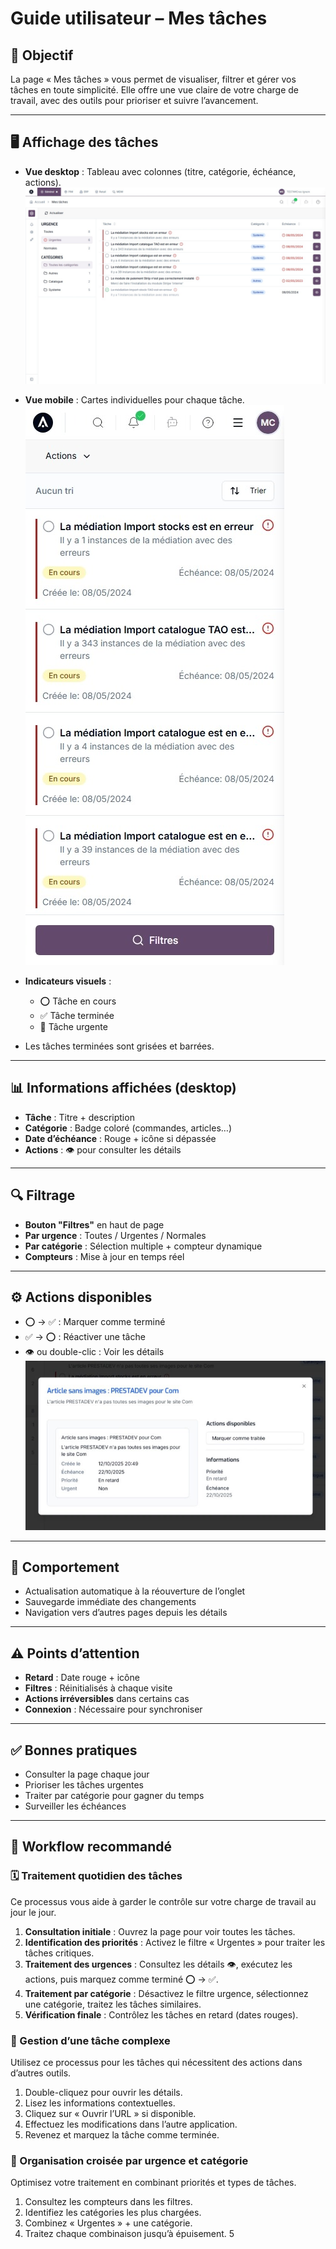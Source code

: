 # Guide utilisateur – Mes tâches

## 🎯 Objectif
La page « Mes tâches » vous permet de visualiser, filtrer et gérer vos tâches en toute simplicité. Elle offre une vue claire de votre charge de travail, avec des outils pour prioriser et suivre l’avancement.

---

## 🖥️ Affichage des tâches

- **Vue desktop** : Tableau avec colonnes (titre, catégorie, échéance, actions).  
  ![Vue desktop](vue-desktop.jpeg)

- **Vue mobile** : Cartes individuelles pour chaque tâche.  
  ![Vue mobile](vue-mobile.jpeg)
  

- **Indicateurs visuels** :
  - ⭕ Tâche en cours
  - ✅ Tâche terminée
  - 🔴 Tâche urgente

- Les tâches terminées sont grisées et barrées.

---

## 📊 Informations affichées (desktop)

- **Tâche** : Titre + description
- **Catégorie** : Badge coloré (commandes, articles…)
- **Date d’échéance** : Rouge + icône si dépassée
- **Actions** : 👁️ pour consulter les détails

---

## 🔍 Filtrage

- **Bouton "Filtres"** en haut de page
- **Par urgence** : Toutes / Urgentes / Normales
- **Par catégorie** : Sélection multiple + compteur dynamique
- **Compteurs** : Mise à jour en temps réel

---

## ⚙️ Actions disponibles

- ⭕ → ✅ : Marquer comme terminé
- ✅ → ⭕ : Réactiver une tâche
- 👁️ ou double-clic : Voir les détails  
  ![Popup de détail](capture-popup.jpeg)

---

## 🧠 Comportement

- Actualisation automatique à la réouverture de l’onglet
- Sauvegarde immédiate des changements
- Navigation vers d’autres pages depuis les détails

---

## ⚠️ Points d’attention

- **Retard** : Date rouge + icône
- **Filtres** : Réinitialisés à chaque visite
- **Actions irréversibles** dans certains cas
- **Connexion** : Nécessaire pour synchroniser

---

## ✅ Bonnes pratiques

- Consulter la page chaque jour
- Prioriser les tâches urgentes
- Traiter par catégorie pour gagner du temps
- Surveiller les échéances

---

## 🔁 Workflow recommandé
### 🗓️ Traitement quotidien des tâches
Ce processus vous aide à garder le contrôle sur votre charge de travail au jour le jour.

1. **Consultation initiale** : Ouvrez la page pour voir toutes les tâches.
2. **Identification des priorités** : Activez le filtre « Urgentes » pour traiter les tâches critiques.
3. **Traitement des urgences** : Consultez les détails 👁️, exécutez les actions, puis marquez comme terminé ⭕ → ✅.
4. **Traitement par catégorie** : Désactivez le filtre urgence, sélectionnez une catégorie, traitez les tâches similaires.
5. **Vérification finale** : Contrôlez les tâches en retard (dates rouges).

### 🧩 Gestion d’une tâche complexe
Utilisez ce processus pour les tâches qui nécessitent des actions dans d’autres outils.

1. Double-cliquez pour ouvrir les détails.
2. Lisez les informations contextuelles.
3. Cliquez sur « Ouvrir l’URL » si disponible.
4. Effectuez les modifications dans l’autre application.
5. Revenez et marquez la tâche comme terminée.

### 🧠 Organisation croisée par urgence et catégorie
Optimisez votre traitement en combinant priorités et types de tâches.

1. Consultez les compteurs dans les filtres.
2. Identifiez les catégories les plus chargées.
3. Combinez « Urgentes » + une catégorie.
4. Traitez chaque combinaison jusqu’à épuisement.
5